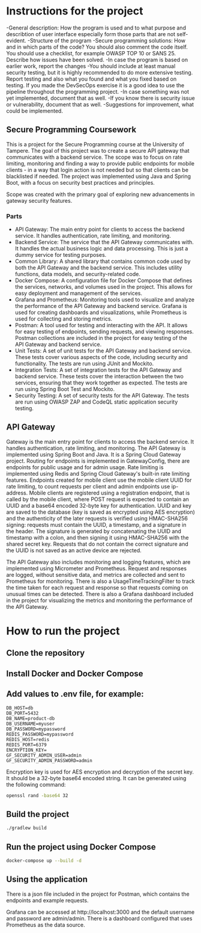 # Instructions for the project
-General description: How the program is used and to what purpose and describtion of user interface especially form those parts that are not self-evident.
-Structure of the program
-Secure programming solutions: How and in which parts of the code? You should also comment the code itself. You should use a checklist, for example OWASP TOP 10 or SANS 25. Describe how issues have been solved.
-In case the program is based on earlier work, report the changes
-You should include at least manual security testing, but it is highly recommended to do more extensive testing. Report testing and also what you found and what you fixed based on testing. If you made the DevSecOps exercise it is a good idea to use the pipeline throughout the programming project.
-In case something was not yet implemented, document that as well.
-If you know there is security issue or vulnerability, document that as well.
-Suggestions for improvement, what could be implemented.


## Secure Programming Coursework
This is a project for the Secure Programming course at the University of Tampere. The goal of this project was to create a secure API gateway that communicates 
with a backend service. The scope was to focus on rate limiting, monitoring and finding a way to provide public endpoints for mobile clients - in a way that login action
is not needed but so that clients can be blacklisted if needed. The project was implemented using Java and Spring Boot, with a focus on security best practices and principles.

Scope was created with the primary goal of exploring new advancements in gateway security features.

### Parts
- API Gateway: The main entry point for clients to access the backend service. It handles authentication, rate limiting, and monitoring.
- Backend Service: The service that the API Gateway communicates with. It handles the actual business logic and data processing. This is just a dummy service for testing purposes.
- Common Library: A shared library that contains common code used by both the API Gateway and the backend service. This includes utility functions, data models, and security-related code.
- Docker Compose: A configuration file for Docker Compose that defines the services, networks, and volumes used in the project. This allows for easy deployment and management of the services.
- Grafana and Prometheus: Monitoring tools used to visualize and analyze the performance of the API Gateway and backend service. Grafana is used for creating dashboards and visualizations, while Prometheus is used for collecting and storing metrics.
- Postman: A tool used for testing and interacting with the API. It allows for easy testing of endpoints, sending requests, and viewing responses. Postman collections are included in the project for easy testing of the API Gateway and backend service.
- Unit Tests: A set of unit tests for the API Gateway and backend service. These tests cover various aspects of the code, including security and functionality. The tests are run using JUnit and Mockito.
- Integration Tests: A set of integration tests for the API Gateway and backend service. These tests cover the interaction between the two services, ensuring that they work together as expected. The tests are run using Spring Boot Test and Mockito.
- Security Testing: A set of security tests for the API Gateway. The tests are run using OWASP ZAP and CodeQL static application security testing.

## API Gateway
Gateway is the main entry point for clients to access the backend service. It handles authentication, rate limiting, and monitoring. The API Gateway is implemented using Spring Boot and Java.
It is a Spring Cloud Gateway project. Routing for endpoints is implemented in GatewayConfig, there are endpoints for public usage and for admin usage. Rate limiting
is implemented using Redis and Spring Cloud Gateway's built-in rate limiting features. Endpoints created for mobile client use the mobile client UUID for rate limiting, to count
requests per client and admin endpoints use ip-address. Mobile clients are registered using a registration endpoint, that is called by the mobile client, where POST request
is expected to contain an UUID and a base64 encoded 32-byte key for authentication. UUID and key are saved to the database (key is saved as encrypted using AES encryption)
and the authenticity of the later requests is verified using HMAC-SHA256 signing: requests must contain the UUID, a timestamp, and a signature in the header. The signature is generated by concatenating the UUID and timestamp with a colon, 
and then signing it using HMAC-SHA256 with the shared secret key. Requests that do not contain the correct signature and the UUID is not saved as an active device are rejected. 


The API Gateway also includes monitoring and logging features, which are implemented using Micrometer and Prometheus. Request and responses are logged, without sensitive data, 
and metrics are collected and sent to Prometheus for monitoring. There is also a UsageTimeTrackingFilter to track the time taken for each request and response so
that requests coming on unusual times can be detected. There is also a Grafana dashboard included in the project for visualizing the metrics and monitoring the performance of the API Gateway.

# How to run the project

## Clone the repository

## Install Docker and Docker Compose

## Add values to .env file, for example:
```
DB_HOST=db
DB_PORT=5432
DB_NAME=product-db
DB_USERNAME=myuser
DB_PASSWORD=mypassword
REDIS_PASSWORD=mypassword
REDIS_HOST=redis
REDIS_PORT=6379
ENCRYPTION_KEY=
GF_SECURITY_ADMIN_USER=admin
GF_SECURITY_ADMIN_PASSWORD=admin
```

Encryption key is used for AES encryption and decryption of the secret key. It should be a 32-byte base64 encoded string.
It can be generated using the following command:
```bash
openssl rand -base64 32
```

## Build the project
```bash
./gradlew build
```

## Run the project using Docker Compose
```bash
docker-compose up --build -d
```

## Using the application
There is a json file included in the project for Postman, which contains the endpoints and example requests.

Grafana can be accessed at http://localhost:3000 and the default username and password are admin/admin. There is a dashboard configured that uses Prometheus as the data source.



